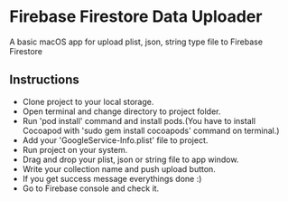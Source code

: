 # Firebase Firestore Data Uploader

A basic macOS app for upload plist, json, string type file to Firebase Firestore

## Instructions

- Clone project to your local storage.
- Open terminal and change directory to project folder.
- Run 'pod install' command and install pods.(You have to install Cocoapod with 'sudo gem install cocoapods' command on terminal.)
- Add your 'GoogleService-Info.plist' file to project.
- Run project on your system.
- Drag and drop your plist, json or string file to app window.
- Write your collection name and push upload button.
- If you get success message everythings done :)
- Go to Firebase console and check it.
